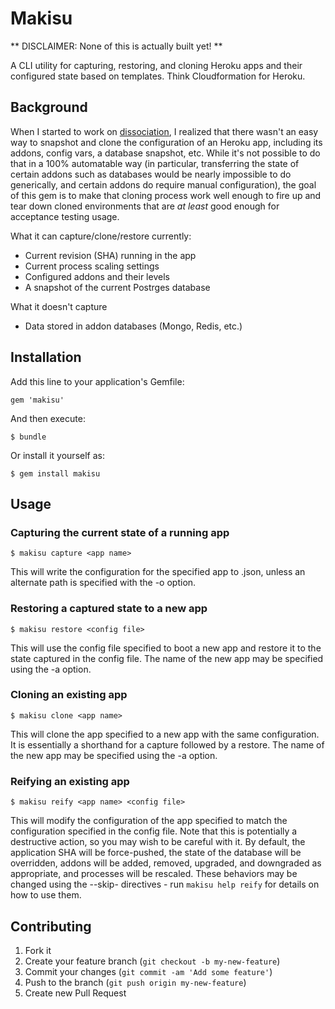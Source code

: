 # Makisu

** DISCLAIMER: None of this is actually built yet! **

A CLI utility for capturing, restoring, and cloning Heroku apps and their configured state based on templates. Think Cloudformation for Heroku.

## Background

When I started to work on
[dissociation](http://github.com/jayzes/dissociation), I realized that
there wasn't an easy way to snapshot and clone the configuration of an
Heroku app, including its addons, config vars, a database snapshot, etc.
While it's not possible to do that in a 100% automatable way (in particular, 
transferring the state of certain addons such as databases would be nearly 
impossible to do generically, and certain addons do require manual
configuration), the goal of this gem is to make that cloning process
work well enough to fire up and tear down cloned environments that are
*at least* good enough for acceptance testing usage.

What it can capture/clone/restore currently:

* Current revision (SHA) running in the app
* Current process scaling settings
* Configured addons and their levels
* A snapshot of the current Postrges database

What it doesn't capture
* Data stored in addon databases (Mongo, Redis, etc.)

## Installation

Add this line to your application's Gemfile:

    gem 'makisu'

And then execute:

    $ bundle

Or install it yourself as:

    $ gem install makisu

## Usage

### Capturing the current state of a running app

    $ makisu capture <app name>

This will write the configuration for the specified app to
<appname>.json, unless an alternate path is specified with the -o
option.

### Restoring a captured state to a new app

    $ makisu restore <config file>

This will use the config file specified to boot a new app and restore 
it to the state captured in the config file. The name of the new app may
be specified using the -a option.

### Cloning an existing app

    $ makisu clone <app name>

This will clone the app specified to a new app with the same
configuration. It is essentially a shorthand for a capture followed by a
restore. The name of the new app may be specified using the -a option.

### Reifying an existing app

    $ makisu reify <app name> <config file>

This will modify the configuration of the app specified to match the configuration
specified in the config file. Note that this is potentially a
destructive action, so you may wish to be careful with it. By default,
the application SHA will be force-pushed, the state of the database will
be overridden, addons will be added, removed, upgraded, and downgraded
as appropriate, and processes will be rescaled. These behaviors may be
changed using the --skip-<action> directives - run `makisu help reify`
for details on how to use them.


## Contributing

1. Fork it
2. Create your feature branch (`git checkout -b my-new-feature`)
3. Commit your changes (`git commit -am 'Add some feature'`)
4. Push to the branch (`git push origin my-new-feature`)
5. Create new Pull Request
